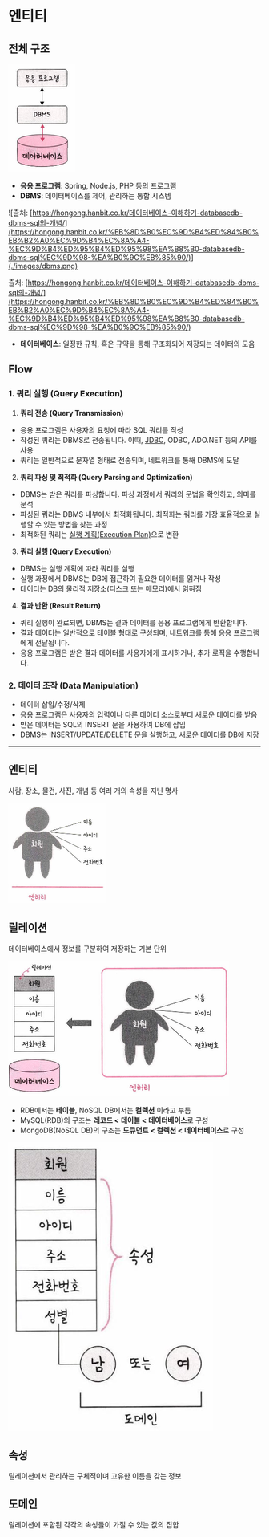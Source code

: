 # 엔티티

## 전체 구조

![Untitled](./images/app-dbms-db.png)

- **응용 프로그램**: Spring, Node.js, PHP 등의 프로그램
- **DBMS**: 데이터베이스를 제어, 관리하는 통합 시스템

![출처: [https://hongong.hanbit.co.kr/데이터베이스-이해하기-databasedb-dbms-sql의-개념/](https://hongong.hanbit.co.kr/%EB%8D%B0%EC%9D%B4%ED%84%B0%EB%B2%A0%EC%9D%B4%EC%8A%A4-%EC%9D%B4%ED%95%B4%ED%95%98%EA%B8%B0-databasedb-dbms-sql%EC%9D%98-%EA%B0%9C%EB%85%90/)](./images/dbms.png)

출처: [https://hongong.hanbit.co.kr/데이터베이스-이해하기-databasedb-dbms-sql의-개념/](https://hongong.hanbit.co.kr/%EB%8D%B0%EC%9D%B4%ED%84%B0%EB%B2%A0%EC%9D%B4%EC%8A%A4-%EC%9D%B4%ED%95%B4%ED%95%98%EA%B8%B0-databasedb-dbms-sql%EC%9D%98-%EA%B0%9C%EB%85%90/)

- **데이터베이스**: 일정한 규칙, 혹은 규약을 통해 구조화되어 저장되는 데이터의 모음

## Flow

### 1. 쿼리 실행 (Query Execution)

1.  **쿼리 전송 (Query Transmission)**

- 응용 프로그램은 사용자의 요청에 따라 SQL 쿼리를 작성
- 작성된 쿼리는 DBMS로 전송됩니다. 이때, [JDBC](https://ittrue.tistory.com/250), ODBC, ADO.NET 등의 API를 사용
- 쿼리는 일반적으로 문자열 형태로 전송되며, 네트워크를 통해 DBMS에 도달

2. **쿼리 파싱 및 최적화 (Query Parsing and Optimization)**

- DBMS는 받은 쿼리를 파싱합니다. 파싱 과정에서 쿼리의 문법을 확인하고, 의미를 분석
- 파싱된 쿼리는 DBMS 내부에서 최적화됩니다. 최적화는 쿼리를 가장 효율적으로 실행할 수 있는 방법을 찾는 과정
- 최적화된 쿼리는 [실행 계획(Execution Plan)](https://kukim.tistory.com/128)으로 변환

3. **쿼리 실행 (Query Execution)**

- DBMS는 실행 계획에 따라 쿼리를 실행
- 실행 과정에서 DBMS는 DB에 접근하여 필요한 데이터를 읽거나 작성
- 데이터는 DB의 물리적 저장소(디스크 또는 메모리)에서 읽혀짐

4. **결과 반환 (Result Return)**

- 쿼리 실행이 완료되면, DBMS는 결과 데이터를 응용 프로그램에게 반환합니다.
- 결과 데이터는 일반적으로 테이블 형태로 구성되며, 네트워크를 통해 응용 프로그램에게 전달됩니다.
- 응용 프로그램은 받은 결과 데이터를 사용자에게 표시하거나, 추가 로직을 수행합니다.

### **2. 데이터 조작 (Data Manipulation)**

- 데이터 삽입/수정/삭제
- 응용 프로그램은 사용자의 입력이나 다른 데이터 소스로부터 새로운 데이터를 받음
- 받은 데이터는 SQL의 INSERT 문을 사용하여 DB에 삽입
- DBMS는 INSERT/UPDATE/DELETE 문을 실행하고, 새로운 데이터를 DB에 저장

---

## 엔티티

사람, 장소, 물건, 사진, 개념 등 여러 개의 속성을 지닌 명사

![Untitled](./images/entity.png)

## 릴레이션

데이터베이스에서 정보를 구분하여 저장하는 기본 단위

![Untitled](./images/relation-with-entity.png)

- RDB에서는 **테이블**, NoSQL DB에서는 **컬렉션** 이라고 부름
- MySQL(RDB)의 구조는 **레코드 < 테이블 < 데이터베이스**로 구성
- MongoDB(NoSQL DB)의 구조는 **도큐먼트 < 컬렉션 < 데이터베이스**로 구성

![Untitled](./images/domain.png)

## 속성

릴레이션에서 관리하는 구체적이며 고유한 이름을 갖는 정보

## 도메인

릴레이션에 포함된 각각의 속성들이 가질 수 있는 값의 집합
